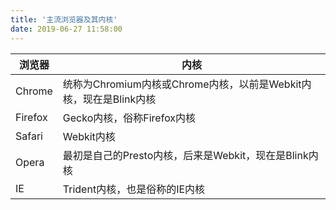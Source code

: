 ```yaml
---
title: '主流浏览器及其内核'
date: 2019-06-27 11:58:00
---   
```

|浏览器|内核|
|---|---|
|Chrome|统称为Chromium内核或Chrome内核，以前是Webkit内核，现在是Blink内核|
|Firefox|Gecko内核，俗称Firefox内核|
|Safari|Webkit内核|
|Opera|最初是自己的Presto内核，后来是Webkit，现在是Blink内核|
|IE|Trident内核，也是俗称的IE内核|